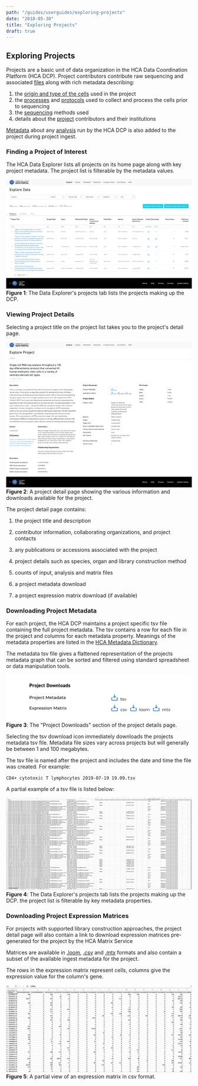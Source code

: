 ```yaml
---
path: "/guides/userguides/exploring-projects"
date: "2018-05-30"
title: "Exploring Projects"
draft: true
---
```



## Exploring Projects


Projects are a basic unit of data organization in the HCA Data Coordination Platform (HCA DCP). Project contributors contribute raw sequencing and associated [files](/metadata/dictionary/file/sequence_file) along with rich metadata describing:

  1. the  [origin and type of the cells](/metadata/dictionary/biomaterial/cell_line) used in the project
  1. the [processes](/metadata/dictionary/process/analysis/analysis_process) and [protocols](/metadata/dictionary/protocol/biomaterial_collection/aggregate_generation_protocol) used to collect and process the cells prior to sequencing
  1. the  [sequencing](/metadata/dictionary/protocol/sequencing/sequencing_protocol)  methods used
  1. details about the [project](/metadata/dictionary/project/project) contributors and their institutions
 
[Metadata](/metadata/dictionary/process/analysis/analysis_process)  about any [analysis](/pipelines) run by the HCA DCP is also added to the project during project ingest.

### Finding a Project of Interest

The HCA Data Explorer lists all projects on its home page along with key project metadata. The project list is filterable by the metadata values. 

![Browsing Projects in the Data Explorer](./_images/exploring-projects-project-list.png "Exploring Projects")
**Figure 1**: The Data Explorer's projects tab lists the projects making up the DCP. 

### Viewing Project Details

Selecting a project title on the project list takes you to the project's detail page. 

![Viewing Project Details](./_images/exploring-projects-project-detail.png "Project Detail")
**Figure 2**: A project detail page showing the various information and downloads available for the project.


The project detail page contains:

1. the project title and description

1. contributor information, collaborating organizations, and project contacts

1. any publications or accessions associated with the project 

1. project details such as species, organ and library construction method 

1. counts of input, analysis and matrix files

1. a project metadata download

1. a project expression matrix download (if available)

### Downloading Project Metadata

For each project, the HCA DCP maintains a project specific tsv file containing the full project metadata. The tsv contains a row for each file in the project and columns for each metadata property. Meanings of the metadata properties are listed in the [HCA Metadata Dictionary](/metadata).




 The metadata tsv file gives a flattened representation of the projects metadata graph that can be sorted and filtered using standard spreadsheet or data manipulation tools.
  

![Project TSV Files](./_images/exploring-projects-project-downloads.png "Project Detail")
**Figure 3**: The "Project Downloads" section of the project details page.

Selecting the tsv download icon immediately downloads the projects metadata tsv file. Metadata file sizes vary across projects but will generally be between 1 and 100 megabytes.

The tsv file is named after the project and includes the date and time the file was created. For example:

``` 
CD4+ cytotoxic T lymphocytes 2019-07-19 19.09.tsv
```

A partial example of a tsv file is listed below:
 
  ![Browsing Files in the Data Explorer](./_images/exploring-projects-tsv.png "Project Detail")
  **Figure 4**: The Data Explorer's projects tab lists the projects making up the DCP. 
  the project list is filterable by key metadata properties.


### Downloading Project Expression Matrices

For projects with supported library construction approaches, the project detail page will also contain a link to download expression matrices pre-generated for the project by the HCA Matrix Service
 
 Matrices are available in [.loom](http://loompy.org/), [.csv](https://en.wikipedia.org/wiki/Comma-separated_values) and [.mtx](https://math.nist.gov/MatrixMarket/formats.html) formats and also contain a subset of the available ingest metadata for the project. 
 
 The rows in the expression matrix represent cells, columns give the expression value for the column's gene.


![Browsing Files in the Data Explorer](./_images/exploring-projects-expression-matrix.png "Project Detail")
**Figure 5**: A partial view of an expression matrix in csv format. 

